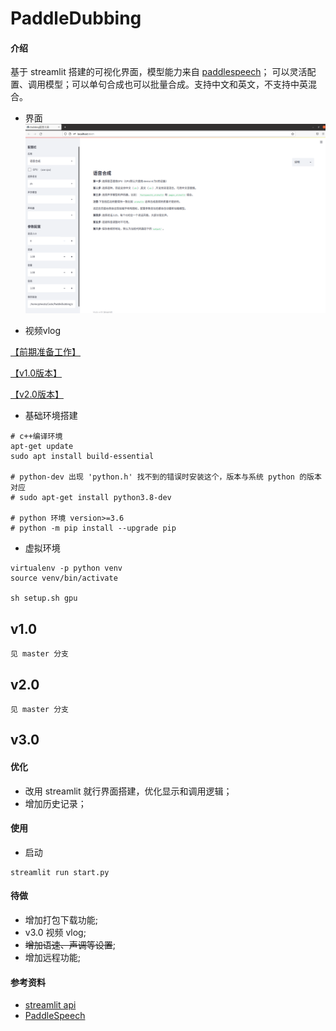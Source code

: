 # PaddleDubbing

#### 介绍

基于 streamlit 搭建的可视化界面，模型能力来自 [paddlespeech](https://github.com/PaddlePaddle/PaddleSpeech)；
可以灵活配置、调用模型；可以单句合成也可以批量合成。支持中文和英文，不支持中英混合。

- 界面
![](pic/gui.png)

- 视频vlog

[【前期准备工作】](https://www.bilibili.com/video/BV1134y117Jr/)

[【v1.0版本】](https://www.bilibili.com/video/BV1dq4y147Gn/)

[【v2.0版本】](https://www.bilibili.com/video/BV1zq4y1x71Y/)



- 基础环境搭建

```
# c++编译环境
apt-get update
sudo apt install build-essential

# python-dev 出现 'python.h' 找不到的错误时安装这个，版本与系统 python 的版本对应
# sudo apt-get install python3.8-dev

# python 环境 version>=3.6 
# python -m pip install --upgrade pip
```

- 虚拟环境

```commandline
virtualenv -p python venv
source venv/bin/activate

sh setup.sh gpu
```


## v1.0

```
见 master 分支
```

## v2.0


```
见 master 分支
```

## v3.0

#### 优化

- 改用 streamlit 就行界面搭建，优化显示和调用逻辑；
- 增加历史记录；

#### 使用

- 启动

```
streamlit run start.py
```

#### 待做

- 增加打包下载功能;
- v3.0 视频 vlog;
- ~~增加语速、声调等设置~~;
- 增加远程功能;


#### 参考资料

- [streamlit api](https://docs.streamlit.io/library/api-reference#id1)
- [PaddleSpeech](https://github.com/PaddlePaddle/PaddleSpeech)
